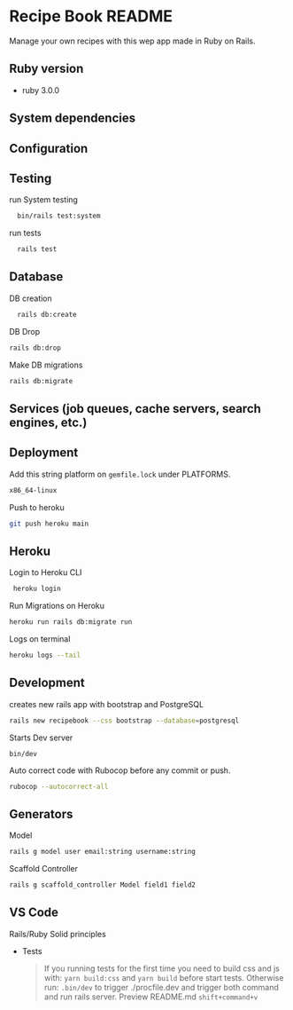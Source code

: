 # Recipe Book README

Manage your own recipes with this wep app made in Ruby on Rails.

## Ruby version
  * ruby 3.0.0

## System dependencies

## Configuration

## Testing

run System testing
```bash
  bin/rails test:system
```

run tests
```bash
  rails test
```

## Database

DB creation
```bash
  rails db:create
```

DB Drop
```bash
rails db:drop
```

Make DB migrations
```bash
rails db:migrate
```

## Services (job queues, cache servers, search engines, etc.)

## Deployment

Add this string platform on `gemfile.lock` under PLATFORMS.
```bash
x86_64-linux
``` 

Push to heroku
```bash
git push heroku main
```

## Heroku

Login to Heroku CLI

```bash
 heroku login
```

Run Migrations on Heroku
```bash
heroku run rails db:migrate run
```

Logs on terminal
```bash
heroku logs --tail
```

## Development

creates new rails app with bootstrap and PostgreSQL
```bash
rails new recipebook --css bootstrap --database=postgresql
```

Starts Dev server

    bin/dev
   

Auto correct code with Rubocop before any commit or push.
```bash
rubocop --autocorrect-all
```

## Generators

Model
```bash
rails g model user email:string username:string
```

Scaffold Controller
```bash
rails g scaffold_controller Model field1 field2
```

## VS Code


Rails/Ruby Solid principles 


* Tests
    >  If you running tests for the first time you need to build css and js with: `yarn build:css` and `yarn build` before start tests. Otherwise run: `.bin/dev` to trigger ./procfile.dev and trigger both command and run rails server.
Preview README.md `shift+command+v`
